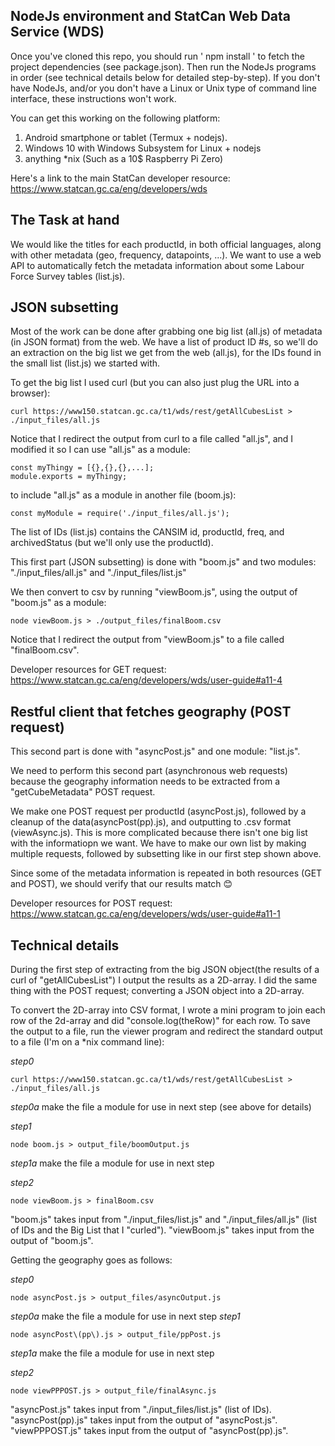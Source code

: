 ## NodeJs environment and StatCan Web Data Service (WDS)

Once you've cloned this repo, you should run ' npm install ' to fetch the project dependencies (see package.json).
Then run the NodeJs programs in order (see technical details below for detailed step-by-step). If you don't have NodeJs, and/or you don't have a Linux or Unix type of command line interface, these instructions won't work.

You can get this working on the following platform:

1. Android smartphone or tablet (Termux + nodejs).
2. Windows 10 with Windows Subsystem for Linux + nodejs
3. anything \*nix (Such as a 10$ Raspberry Pi Zero)

Here's a link to the main StatCan developer resource: https://www.statcan.gc.ca/eng/developers/wds

## The Task at hand

We would like the titles for each productId, in both official languages, along with other metadata (geo, frequency, datapoints, ...). We want to use a web API to automatically fetch the metadata information about some Labour Force Survey tables (list.js). 

## JSON subsetting

Most of the work can be done after grabbing one big list (all.js) of metadata (in JSON format) from the web. We have a list of product ID #s, so we'll do an extraction on the big list we get from the web (all.js), for the IDs found in the small list (list.js) we started with.

To get the big list I used curl (but you can also just plug the URL into a browser):
```
curl https://www150.statcan.gc.ca/t1/wds/rest/getAllCubesList > ./input_files/all.js
```
Notice that I redirect the output from curl to a file called "all.js", and I modified it so I can use "all.js" as a module:
```
const myThingy = [{},{},{},...];
module.exports = myThingy;
```
to include "all.js" as a module in another file (boom.js):
```
const myModule = require('./input_files/all.js');
```

The list of IDs (list.js) contains the CANSIM id, productId, freq, and archivedStatus (but we'll only use the productId).

This first part (JSON subsetting) is done with "boom.js" and two modules: "./input_files/all.js" and "./input_files/list.js"

We then convert to csv by running "viewBoom.js", using the output of "boom.js" as a module:
```
node viewBoom.js > ./output_files/finalBoom.csv
```
Notice that I redirect the output from "viewBoom.js" to a file called "finalBoom.csv".

Developer resources for GET request: https://www.statcan.gc.ca/eng/developers/wds/user-guide#a11-4

## Restful client that fetches geography (POST request)

This second part is done with "asyncPost.js" and one module: "list.js".

We need to perform this second part (asynchronous web requests) because the geography information needs to be extracted from a "getCubeMetadata" POST request.

We make one POST request per productId (asyncPost.js), followed by a cleanup of the data(asyncPost(pp).js), and outputting to .csv format (viewAsync.js). This is more complicated because there isn't one big list with the informatiopn we want. We have to make our own list by making multiple requests, followed by subsetting like in our first step shown above.

Since some of the metadata information is repeated in both resources (GET and POST), we should verify that our results match 😊

Developer resources for POST request: https://www.statcan.gc.ca/eng/developers/wds/user-guide#a11-1

## Technical details

During the first step of extracting from the big JSON object(the results of a curl of "getAllCubesList") I output the results as a 2D-array. I did the same thing with the POST request; converting a JSON object into a 2D-array.

To convert the 2D-array into CSV format, I wrote a mini program to join each row of the 2d-array and did "console.log(theRow)" for each row. To save the output to a file, run the viewer program and redirect the standard output to a file (I'm on a \*nix command line):

*step0*
```
curl https://www150.statcan.gc.ca/t1/wds/rest/getAllCubesList > ./input_files/all.js
```
*step0a* 
make the file a module for use in next step (see above for details)

*step1* 
```
node boom.js > output_file/boomOutput.js
```
*step1a* 
make the file a module for use in next step

*step2*
```
node viewBoom.js > finalBoom.csv
 ```
"boom.js" takes input from "./input_files/list.js" and "./input_files/all.js" (list of IDs and the Big List that I "curled").
"viewBoom.js" takes input from the output of "boom.js".

Getting the geography goes as follows:

*step0*
```
node asyncPost.js > output_files/asyncOutput.js
```
*step0a* 
make the file a module for use in next step
*step1*
```
node asyncPost\(pp\).js > output_file/ppPost.js
```
*step1a* 
make the file a module for use in next step

*step2*
```
node viewPPPOST.js > output_file/finalAsync.js
```
"asyncPost.js" takes input from "./input_files/list.js" (list of IDs).
"asyncPost(pp).js" takes input from the output of "asyncPost.js".
"viewPPPOST.js" takes input from the output of "asyncPost(pp).js".
